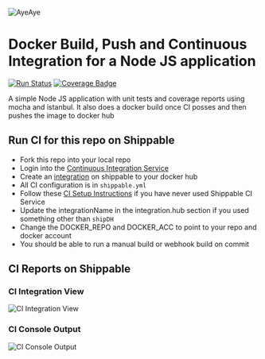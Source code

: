 ![AyeAye](https://github.com/shippableSamples/node-build-push-docker-hub/blob/master/public/resources/images/captain.png)

# Docker Build, Push and Continuous Integration for a Node JS application
[![Run Status](https://api.shippable.com/projects/5885aec6aebc4e0f00804633/badge?branch=master)](https://app.shippable.com/projects/5885aec6aebc4e0f00804633)
[![Coverage Badge](https://api.shippable.com/projects/5885aec6aebc4e0f00804633/coverageBadge?branch=master)](https://app.shippable.com/projects/5885aec6aebc4e0f00804633)


A simple Node JS application with unit tests and coverage reports using mocha 
and istanbul. It also does a docker build once CI posses and then pushes the image
to docker hub

## Run CI for this repo on Shippable
* Fork this repo into your local repo
* Login into the [Continuous Integration Service](wwww.shippable.com) 
* Create an [integration](http://docs.shippable.com/integrations/imageRegistries/dockerHub/) on shippable to your docker hub
* All CI configuration is in `shippable.yml`
* Follow these [CI Setup Instructions](http://docs.shippable.com/ci/runFirstBuild/) if you have never used Shippable CI Service
* Update the integrationName in the integration.hub section if you used something other than `shipDH`
* Change the DOCKER_REPO and DOCKER_ACC to point to your repo and docker account
* You should be able to run a manual build or webhook build on commit

## CI Reports on Shippable

### CI Integration View
![CI Integration View](https://github.com/shippableSamples/node-build-push-docker-hub/blob/master/public/resources/images/integration.jpg)

### CI Console Output
![CI Console Output](https://github.com/shippableSamples/node-build-push-docker-hub/blob/master/public/resources/images/console.jpg)
